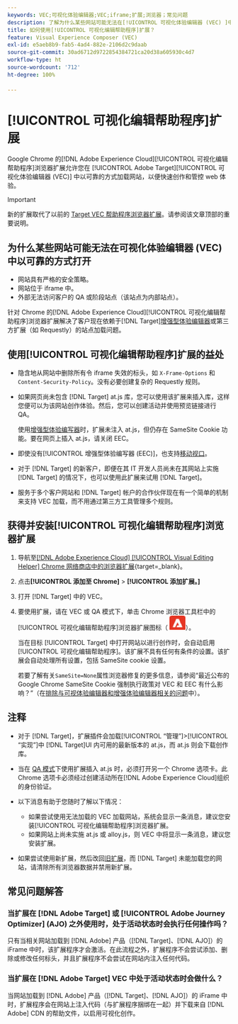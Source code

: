 ```yaml
---
keywords: VEC;可视化体验编辑器;VEC;iframe;扩展;浏览器；常见问题
description: 了解为什么某些网站可能无法在[!UICONTROL 可视化体验编辑器 (VEC) ]中以可靠的方式打开。[!UICONTROL 可视化体验编辑器]浏览器扩展允许您在 VEC 中以可靠的方式加载网站。
title: 如何使用[!UICONTROL 可视化编辑帮助程序]扩展？
feature: Visual Experience Composer (VEC)
exl-id: e5aeb8b9-fab5-4ad4-882e-2106d2c9daab
source-git-commit: 30ad6712d9722854384721ca20d38a605930c4d7
workflow-type: ht
source-wordcount: '712'
ht-degree: 100%

---
```


# [!UICONTROL 可视化编辑帮助程序]扩展

Google Chrome 的[!DNL Adobe Experience Cloud][!UICONTROL 可视化编辑帮助程序]浏览器扩展允许您在 [!UICONTROL Adobe Target][!UICONTROL  可视化体验编辑器 (VEC)] 中以可靠的方式加载网站，以便快速创作和管控 web 体验。

>[!IMPORTANT]
>
>新的扩展取代了以前的 [Target VEC 帮助程序浏览器扩展](/help/main/c-experiences/c-visual-experience-composer/r-troubleshoot-composer/vec-helper-browser-extension.md)。请参阅该文章顶部的重要说明。

## 为什么某些网站可能无法在可视化体验编辑器 (VEC) 中以可靠的方式打开

* 网站具有严格的安全策略。
* 网站位于 iframe 中。
* 外部无法访问客户的 QA 或阶段站点（该站点为内部站点）。

针对 Chrome 的[!DNL Adobe Experience Cloud][!UICONTROL 可视化编辑帮助程序]浏览器扩展解决了客户现在依赖于[!DNL Target][增强型体验编辑器](/help/main/administrating-target/visual-experience-composer-set-up.md#eec)或第三方扩展（如 Requestly）的站点加载问题。

## 使用[!UICONTROL 可视化编辑帮助程序]扩展的益处

* 隐含地从网站中删除所有令 iframe 失效的标头，如 `X-Frame-Options` 和 `Content-Security-Policy`。没有必要创建复杂的 Requestly 规则。
* 如果网页尚未包含 [!DNL Target] at.js 库，您可以使用该扩展来插入库，这样您便可以为该网站创作体验。然后，您可以创建活动并使用预览链接进行 QA。

   使用[增强型体验编写器](/help/main/administrating-target/visual-experience-composer-set-up.md#eec)时，扩展未注入 at.js，但仍存在 SameSite Cookie 功能。要在网页上插入 at.js，请关闭 EEC。

* 即使没有[!UICONTROL 增强型体验编写器 (EEC)]，也支持[移动视口](/help/main/c-experiences/c-visual-experience-composer/mobile-viewports.md)。
* 对于 [!DNL Target] 的新客户，即便在其 IT 开发人员尚未在其网站上实施 [!DNL Target] 的情况下，也可以使用此扩展来试用 [!DNL Target]。
* 服务于多个客户网站和 [!DNL Target] 帐户的合作伙伴现在有一个简单的机制来支持 VEC 加载，而不用通过第三方工具管理多个规则。

## 获得并安装[!UICONTROL 可视化编辑帮助程序]浏览器扩展

1. 导航至[[!DNL Adobe Experience Cloud] [!UICONTROL Visual Editing Helper]  Chrome 网络商店中的浏览器扩展](https://chrome.google.com/webstore/detail/adobe-experience-cloud-vi/kgmjjkfjacffaebgpkpcllakjifppnca){target=_blank}。
1. 点击&#x200B;**[!UICONTROL 添加至 Chrome]** > **[!UICONTROL 添加扩展。]**
1. 打开 [!DNL Target] 中的 VEC。
1. 要使用扩展，请在 VEC 或 QA 模式下，单击 Chrome 浏览器工具栏中的[!UICONTROL 可视化编辑帮助程序]浏览器扩展图标（![可视化编辑扩展图标](/help/main/c-experiences/c-visual-experience-composer/r-troubleshoot-composer/assets/visual-editing-helper.png)）。

   当在目标 [!UICONTROL Target] 中打开网站以进行创作时，会自动启用[!UICONTROL 可视化编辑帮助程序]。该扩展不具有任何有条件的设置。该扩展会自动处理所有设置，包括 SameSite cookie 设置。

   若要了解有关`SameSite=None`属性浏览器修复的更多信息，请参阅“最近公布的 Google Chrome SameSite Cookie 强制执行政策对 VEC 和 EEC 有什么影响？”（在[排除与可视体验编辑器和增强体验编辑器相关的问题](/help/main/c-experiences/c-visual-experience-composer/r-troubleshoot-composer/issues-related-to-the-visual-experience-composer-vec-and-enhanced-experience-composer-eec.md)中）。

## 注释

* 对于 [!DNL Target]，扩展插件会加载[!UICONTROL “管理”]>[!UICONTROL “实现”]中 [!DNL Target]UI 内可用的最新版本的 at.js，而 at.js 则会下载创作库。
* 当在 [QA 模式](/help/main/c-activities/c-activity-qa/activity-qa.md)下使用扩展插入 at.js 时，必须打开另一个 Chrome 选项卡。此 Chrome 选项卡必须经过创建活动所在[!DNL Adobe Experience Cloud]组织的身份验证。
* 以下消息有助于您随时了解以下情况：

   * 如果尝试使用无法加载的 VEC 加载网站，系统会显示一条消息，建议您安装[!UICONTROL 可视化编辑帮助程序]浏览器扩展。
   * 如果网站上尚未实施 at.js 或 alloy.js，则 VEC 中将显示一条消息，建议您安装扩展。
* 如果尝试使用新扩展，然后改回[旧扩展](/help/main/c-experiences/c-visual-experience-composer/r-troubleshoot-composer/vec-helper-browser-extension.md)，而 [!DNL Target] 未能加载您的网站，请清除所有浏览器数据并禁用新扩展。

## 常见问题解答

### 当扩展在 [!DNL Adobe Target] 或 [!UICONTROL Adobe Journey Optimizer] (AJO) 之外使用时，处于活动状态时会执行任何操作吗？

只有当相关网站加载到 [!DNL Adobe] 产品（[!DNL Target]、[!DNL AJO]）的 iFrame 中时，该扩展程序才会激活。在此流程之外，扩展程序不会尝试添加、删除或修改任何标头，并且扩展程序不会尝试在网站内注入任何代码。

### 当扩展在 [!DNL Adobe Target] VEC 中处于活动状态时会做什么？

当网站加载到 [!DNL Adobe] 产品（[!DNL Target]、[!DNL AJO]）的 iFrame 中时，扩展程序会在网站上注入代码（与扩展程序捆绑在一起）并下载来自 [!DNL Adobe] CDN 的帮助文件，以启用可视化创作。
